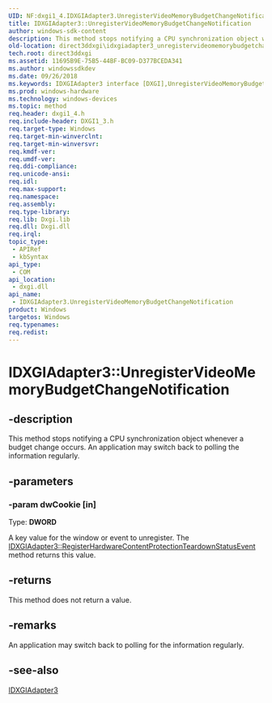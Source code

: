 ```yaml
---
UID: NF:dxgi1_4.IDXGIAdapter3.UnregisterVideoMemoryBudgetChangeNotification
title: IDXGIAdapter3::UnregisterVideoMemoryBudgetChangeNotification
author: windows-sdk-content
description: This method stops notifying a CPU synchronization object whenever a budget change occurs. An application may switch back to polling the information regularly.
old-location: direct3ddxgi\idxgiadapter3_unregistervideomemorybudgetchangenotification.htm
tech.root: direct3ddxgi
ms.assetid: 11695B9E-75B5-44BF-BC09-D377BCEDA341
ms.author: windowssdkdev
ms.date: 09/26/2018
ms.keywords: IDXGIAdapter3 interface [DXGI],UnregisterVideoMemoryBudgetChangeNotification method, IDXGIAdapter3.UnregisterVideoMemoryBudgetChangeNotification, IDXGIAdapter3::UnregisterVideoMemoryBudgetChangeNotification, UnregisterVideoMemoryBudgetChangeNotification, UnregisterVideoMemoryBudgetChangeNotification method [DXGI], UnregisterVideoMemoryBudgetChangeNotification method [DXGI],IDXGIAdapter3 interface, direct3ddxgi.idxgiadapter3_unregistervideomemorybudgetchangenotification, dxgi1_4/IDXGIAdapter3::UnregisterVideoMemoryBudgetChangeNotification
ms.prod: windows-hardware
ms.technology: windows-devices
ms.topic: method
req.header: dxgi1_4.h
req.include-header: DXGI1_3.h
req.target-type: Windows
req.target-min-winverclnt: 
req.target-min-winversvr: 
req.kmdf-ver: 
req.umdf-ver: 
req.ddi-compliance: 
req.unicode-ansi: 
req.idl: 
req.max-support: 
req.namespace: 
req.assembly: 
req.type-library: 
req.lib: Dxgi.lib
req.dll: Dxgi.dll
req.irql: 
topic_type:
 - APIRef
 - kbSyntax
api_type:
 - COM
api_location:
 - dxgi.dll
api_name:
 - IDXGIAdapter3.UnregisterVideoMemoryBudgetChangeNotification
product: Windows
targetos: Windows
req.typenames: 
req.redist: 
---
```


# IDXGIAdapter3::UnregisterVideoMemoryBudgetChangeNotification


## -description


This method stops notifying a CPU synchronization object whenever a budget change occurs. An application may switch back to polling the information regularly.


## -parameters




### -param dwCookie [in]

Type: <b>DWORD</b>

A key value for the window or event to unregister. The  <a href="https://msdn.microsoft.com/789E6EA1-C590-44F6-A474-851E5CF437A5">IDXGIAdapter3::RegisterHardwareContentProtectionTeardownStatusEvent</a> method returns this value. 


## -returns



This method does not return a value.




## -remarks



An application may switch back to polling for the information regularly.




## -see-also




<a href="https://msdn.microsoft.com/547840B4-4AAB-4049-8D79-BD34BA4D32CD">IDXGIAdapter3</a>
 

 

